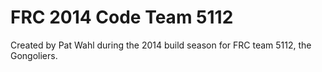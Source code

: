 FRC 2014 Code Team 5112
=======================

Created by Pat Wahl during the 2014 build season for FRC team 5112, the Gongoliers.
